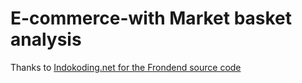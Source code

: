 <h1>E-commerce-with Market basket analysis</h1>

Thanks to <a href="https://github.com/gieart87/theme-indomarket">Indokoding.net for the Frondend source code</a>
